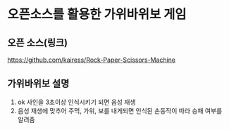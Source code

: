 # 오픈소스를 활용한 가위바위보 게임

## 오픈 소스(링크)
https://github.com/kairess/Rock-Paper-Scissors-Machine

## 가위바위보 설명
1. ok 사인을 3초이상 인식시키기 되면 음성 재생
2. 음성 재생에 맞추어 주먹, 가위, 보를 내게되면 인식된 손동작이 따라 승패 여부를 알려줌
